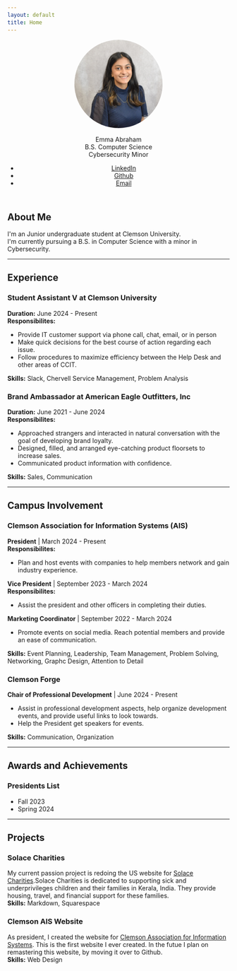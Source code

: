 ```yaml
---
layout: default
title: Home
---
```

<header>
  <div style="text-align: center;">
    <img src="./Best.jpg" alt="Profile Picture" width="200" height="200" style="border-radius: 50%;">
  </div>

  <p>
    Emma Abraham<br>
    B.S. Computer Science<br>
    Cybersecurity Minor
  </p>

  <nav>
    <ul>
      <li><a href="www.linkedin.com/in/emma-a-abraham">LinkedIn</a></li>
      <li><a href="https://github.com/abraha9">Github</a></li>
      <li><a href="mailto:abraha9@clemson.edu">Email</a></li>
    </ul>
  </nav>

</header>

<section class="content">
  
## About Me ##
I'm an Junior undergraduate student at Clemson University.<br> 
I'm currently pursuing a B.S. in Computer Science with a minor in Cybersecurity.

***

## Experience ##

### Student Assistant V at Clemson University ###
**Duration:** June 2024 - Present<br>
**Responsibilites:**
- Provide IT customer support via phone call, chat, email, or in person
- Make quick decisions for the best course of action regarding each issue.
- Follow procedures to maximize efficiency between the Help Desk and other areas of CCIT.<br>

**Skills:** Slack, Chervell Service Management, Problem Analysis

### Brand Ambassador at American Eagle Outfitters, Inc ###
**Duration:** June 2021 - June 2024<br>
**Responsibilites:**
- Approached strangers and interacted in natural conversation with the goal of developing brand loyalty. 
- Designed, filled, and arranged eye-catching product floorsets to increase sales.
- Communicated product information with confidence.<br>

**Skills:** Sales, Communication

***
## Campus Involvement ##

### Clemson Association for Information Systems (AIS) ###
**President** | March 2024 - Present<br>
**Responsibilites:**
- Plan and host events with companies to help members network and gain industry experience.<br>

**Vice President** | September 2023 - March 2024<br>
**Responsibilites:**
- Assist the president and other officers in completing their duties.<br>

**Marketing Coordinator** | September 2022 - March 2024
- Promote events on social media. Reach potential members and provide an ease of communication.<br>

**Skills:** Event Planning, Leadership, Team Management, Problem Solving, Networking, Graphc Design, Attention to Detail

### Clemson Forge ###
**Chair of Professional Development** | June 2024 - Present
- Assist in professional development aspects, help organize development events, and provide useful links to look towards.
- Help the President get speakers for events.<br>

**Skills:** Communication, Organization

***
## Awards and Achievements ##

### Presidents List ###
- Fall 2023
- Spring 2024

***
## Projects ##

### Solace Charities ###
My current passion project is redoing the US website for [Solace Charities](https://www.solacecharities.org/).Solace Charities is dedicated to supporting sick and underprivileges children and their families in Kerala, India. They provide housing, travel, and financial support for these families. <br> 
**Skills:** Markdown, Squarespace

### Clemson AIS Website ###
As president, I created the website for [Clemson Association for Information Systems](https://cuais3.wixsite.com/clemsonais). This is the first website I ever created. In the futue I plan on remastering this website, by moving it over to Github. <br>
**Skills:** Web Design

</section>
